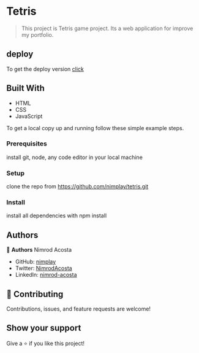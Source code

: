 # Tetris
> This project is Tetris game project. 
> Its a web application for improve my portfolio. 

## deploy

To get the deploy version [click](https://nimplay.github.io/tetris/)

## Built With
- HTML 
- CSS 
- JavaScript


To get a local copy up and running follow these simple example steps.

### Prerequisites
install git, node, any code editor in your local machine

### Setup
clone the repo from https://github.com/nimplay/tetris.git

### Install
install all dependencies with npm install

## Authors

👤 **Authors**
Nimrod Acosta

- GitHub: [nimplay](https://github.com/nimplay)
- Twitter: [NimrodAcosta](https://twitter.com/NimrodAcosta)
- LinkedIn: [nimrod-acosta](https://www.linkedin.com/in/nimrod-acosta-734330169/)
  
## 🤝 Contributing

Contributions, issues, and feature requests are welcome!

## Show your support

Give a ⭐️ if you like this project!

